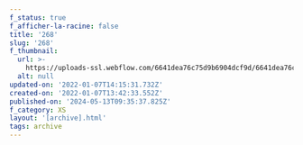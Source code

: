 ```yaml
---
f_status: true
f_afficher-la-racine: false
title: '268'
slug: '268'
f_thumbnail:
  url: >-
    https://uploads-ssl.webflow.com/6641dea76c75d9b6904dcf9d/6641dea76c75d9b6904dd35d_268.jpg
  alt: null
updated-on: '2022-01-07T14:15:31.732Z'
created-on: '2022-01-07T13:42:33.552Z'
published-on: '2024-05-13T09:35:37.825Z'
f_category: XS
layout: '[archive].html'
tags: archive
---
```



